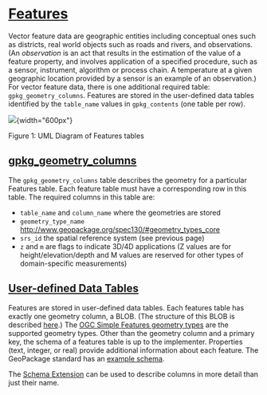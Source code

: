 # [Features](http://www.geopackage.org/spec130/#features)

Vector feature data are geographic entities including conceptual ones
such as districts, real world objects such as roads and rivers, and
observations. (An *observation* is an act that results in the estimation
of the value of a feature property, and involves application of a
specified procedure, such as a sensor, instrument, algorithm or process
chain. A temperature at a given geographic location provided by a sensor
is an example of an observation.) For vector feature data, there is one
additional required table: `gpkg_geometry_columns`. Features are stored
in the user-defined data tables identified by the `table_name` values in
`gpkg_contents` (one table per row).

![](http://www.geopackage.org/spec130/geopackage-features.png){width="600px"}

Figure 1: UML Diagram of Features tables

## [gpkg_geometry_columns](http://www.geopackage.org/spec130/#_geometry_columns)

The `gpkg_geometry_columns` table describes the geometry for a
particular Features table. Each feature table must have a corresponding
row in this table. The required columns in this table are:

-   `table_name` and `column_name` where the geometries are stored
-   `geometry_type_name`
    <http://www.geopackage.org/spec130/#geometry_types_core>
-   `srs_id` the spatial reference system (see previous page)
-   `z` and `m` are flags to indicate 3D/4D applications (Z values are
    for height/elevation/depth and M values are reserved for other types
    of domain-specific measurements)

## [User-defined Data Tables](http://www.geopackage.org/spec130/#feature_user_tables)

Features are stored in user-defined data tables. Each features table has
exactly one geometry column, a BLOB. (The structure of this BLOB is
described [here](http://www.geopackage.org/spec130/#gpb_format).) The
[OGC Simple Features geometry
types](http://www.geopackage.org/spec130/#geometry_types_core) are the
supported geometry types. Other than the geometry column and a primary
key, the schema of a features table is up to the implementer. Properties
(text, integer, or real) provide additional information about each
feature. The GeoPackage standard has an [example
schema](http://www.geopackage.org/spec130/#example_feature_table_cols).

The [Schema Extension](extensions/schema.html) can be used to describe
columns in more detail than just their name.

